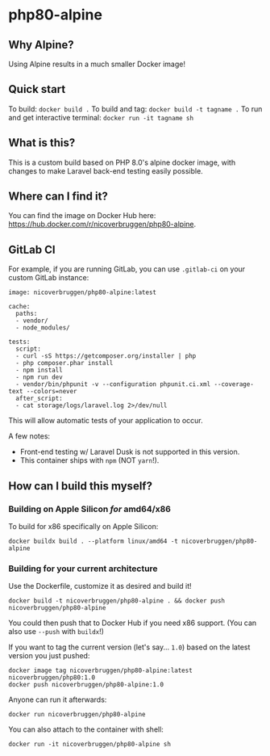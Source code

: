 # php80-alpine

## Why Alpine?

Using Alpine results in a much smaller Docker image!

## Quick start

To build: `docker build .`
To build and tag: `docker build -t tagname .`
To run and get interactive terminal: `docker run -it tagname sh`



## What is this?

This is a custom build based on PHP 8.0's alpine docker image, with changes to make Laravel back-end testing easily possible.

## Where can I find it?

You can find the image on Docker Hub here: https://hub.docker.com/r/nicoverbruggen/php80-alpine.

## GitLab CI

For example, if you are running GitLab, you can use `.gitlab-ci` on your custom GitLab instance:

```
image: nicoverbruggen/php80-alpine:latest

cache:
  paths:
  - vendor/
  - node_modules/

tests:
  script:
  - curl -sS https://getcomposer.org/installer | php
  - php composer.phar install
  - npm install
  - npm run dev
  - vendor/bin/phpunit -v --configuration phpunit.ci.xml --coverage-text --colors=never
  after_script:
  - cat storage/logs/laravel.log 2>/dev/null
```

This will allow automatic tests of your application to occur.

A few notes:

- Front-end testing w/ Laravel Dusk is not supported in this version.
- This container ships with `npm` (NOT `yarn`!).

## How can I build this myself?

### Building on Apple Silicon *for* amd64/x86

To build for x86 specifically on Apple Silicon: 

    docker buildx build . --platform linux/amd64 -t nicoverbruggen/php80-alpine

### Building for your current architecture

Use the Dockerfile, customize it as desired and build it!

    docker build -t nicoverbruggen/php80-alpine . && docker push nicoverbruggen/php80-alpine
  
You could then push that to Docker Hub if you need x86 support. (You can also use `--push` with `buildx`!)

If you want to tag the current version (let's say... `1.0`) based on the latest version you just pushed:

    docker image tag nicoverbruggen/php80-alpine:latest nicoverbruggen/php80:1.0
    docker push nicoverbruggen/php80-alpine:1.0

Anyone can run it afterwards:

    docker run nicoverbruggen/php80-alpine

You can also attach to the container with shell:

    docker run -it nicoverbruggen/php80-alpine sh
